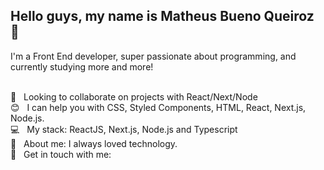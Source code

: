 ## Hello guys, my name is Matheus Bueno Queiroz 👋
I'm a Front End developer, super passionate about programming, and currently studying more and more!

 <br/> :purple_heart: &nbsp; Looking to collaborate on projects with React/Next/Node
 <br/> :blush: &nbsp; I can help you with CSS, Styled Components, HTML, React, Next.js, Node.js.
 <br/> :computer: &nbsp; My stack: ReactJS, Next.js, Node.js and Typescript
 <br/> 💬  &nbsp; About me: I always loved technology.
 <br/> :email: &nbsp; Get in touch with me: 
